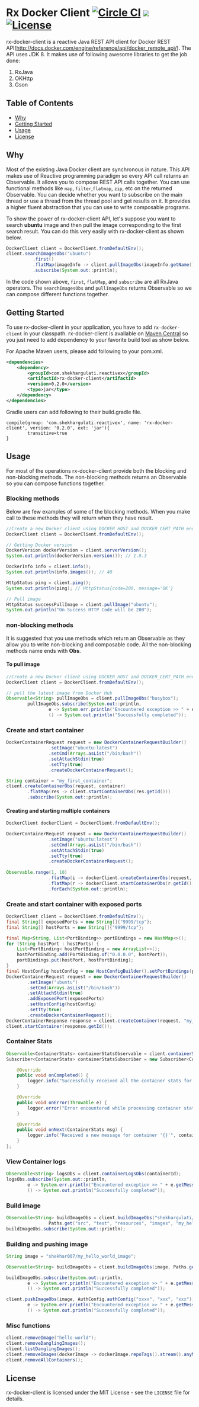 Rx Docker Client [![Circle CI](https://circleci.com/gh/shekhargulati/rx-docker-client.png?style=shield)](https://circleci.com/gh/shekhargulati/rx-docker-client) [![](https://img.shields.io/maven-central/v/com.shekhargulati.reactivex/rx-docker-client.svg)](http://search.maven.org/#search%7Cga%7C1%7Crx-docker-client) [![License](https://img.shields.io/:license-mit-blue.svg)](./LICENSE)
=========

rx-docker-client is a reactive Java REST API client for Docker REST API(http://docs.docker.com/engine/reference/api/docker_remote_api/). The API uses JDK 8. It makes use of following awesome libraries to get the job done:

1. RxJava
2. OKHttp
3. Gson

## Table of Contents
* [Why](#why)
* [Getting Started](#getting-started)
* [Usage](#usage)
* [License](#license)

Why
----

Most of the existing Java Docker client are synchronous in nature. This API makes use of Reactive programming paradigm so every API call returns an Observable. It allows you to compose REST API calls together. You can use functional methods like `map`, `filter`,`flatmap`, `zip`, etc on the returned Observable. You can decide whether you want to subscribe on the main thread or use a thread from the thread pool and get results on it. It provides a higher fluent abstraction that you can use to write composable programs.

To show the power of rx-docker-client API, let's suppose you want to search **ubuntu** image and then pull the image corresponding to the first search result. You can do this very easily with rx-docker-client as shown below.

```java
DockerClient client = DockerClient.fromDefaultEnv();
client.searchImagesObs("ubuntu")
          .first()
          .flatMap(imageInfo -> client.pullImageObs(imageInfo.getName()))
          .subscribe(System.out::println);
```

In the code shown above, `first`, `flatMap`, and `subscribe` are all RxJava operators. The `searchImagesObs` and `pullImageObs` returns Observable so we can compose different functions together.

Getting Started
--------

To use rx-docker-client in your application, you have to add `rx-docker-client` in your classpath. rx-docker-client is available on [Maven Central](http://search.maven.org/#search%7Cga%7C1%7Ca%3A%22rx-docker-client%22) so you just need to add dependency to your favorite build tool as show below.

For Apache Maven users, please add following to your pom.xml.

```xml
<dependencies>
    <dependency>
        <groupId>com.shekhargulati.reactivex</groupId>
        <artifactId>rx-docker-client</artifactId>
        <version>0.2.0</version>
        <type>jar</type>
    </dependency>
</dependencies>
```

Gradle users can add following to their build.gradle file.

```
compile(group: 'com.shekhargulati.reactivex', name: 'rx-docker-client', version: '0.2.0', ext: 'jar'){
        transitive=true
}
```

Usage
-----
For most of the operations rx-docker-client provide both the blocking and non-blocking methods. The non-blocking methods returns an Observable so you can compose functions together.

### Blocking methods

Below are few examples of some of the blocking methods. When you make call to these methods they will return when they have result.

```java
//Create a new Docker client using DOCKER_HOST and DOCKER_CERT_PATH environment variables
DockerClient client = DockerClient.fromDefaultEnv();

// Getting Docker version
DockerVersion dockerVersion = client.serverVersion();
System.out.println(dockerVersion.version()); // 1.8.3

DockerInfo info = client.info();
System.out.println(info.images()); // 40

HttpStatus ping = client.ping();
System.out.println(ping); // HttpStatus{code=200, message='OK'}

// Pull image
HttpStatus successPullImage = client.pullImage("ubuntu");
System.out.println("On Success HTTP Code will be 200");
```

### non-blocking methods

It is suggested that you use methods which return an Observable as they allow you to write non-blocking and composable code. All the non-blocking methods name ends with **Obs**.

#### To pull image

```java
//Create a new Docker client using DOCKER_HOST and DOCKER_CERT_PATH environment variables
DockerClient client = DockerClient.fromDefaultEnv();

// pull the latest image from Docker Hub
Observable<String> pullImageObs = client.pullImageObs("busybox");
        pullImageObs.subscribe(System.out::println,
                e -> System.err.println("Encountered exception >> " + e.getMessage()),
                () -> System.out.println("Successfully completed"));
```

### Create and start container

```java
DockerContainerRequest request = new DockerContainerRequestBuilder()
                .setImage("ubuntu:latest")
                .setCmd(Arrays.asList("/bin/bash"))
                .setAttachStdin(true)
                .setTty(true)
                .createDockerContainerRequest();

String container = "my_first_container";
client.createContainerObs(request, container)
        .flatMap(res -> client.startContainerObs(res.getId()))
        .subscribe(System.out::println);
```

#### Creating and starting multiple containers 


```java
DockerClient dockerClient = DockerClient.fromDefaultEnv();

DockerContainerRequest request = new DockerContainerRequestBuilder()
                .setImage("ubuntu:latest")
                .setCmd(Arrays.asList("/bin/bash"))
                .setAttachStdin(true)
                .setTty(true)
                .createDockerContainerRequest();
                
Observable.range(1, 10)
                .flatMap(i -> dockerClient.createContainerObs(request, "container-" + i))
                .flatMap(r -> dockerClient.startContainerObs(r.getId()), (containerResponse, status) -> String.format("%s >> %d", containerResponse.getId(), status.code()))
                .forEach(System.out::println);
```

### Create and start container with exposed ports

```java
DockerClient client = DockerClient.fromDefaultEnv();
final String[] exposedPorts = new String[]{"9999/tcp"};
final String[] hostPorts = new String[]{"9999/tcp"};

final Map<String, List<PortBinding>> portBindings = new HashMap<>();
for (String hostPort : hostPorts) {
    List<PortBinding> hostPortBinding = new ArrayList<>();
    hostPortBinding.add(PortBinding.of("0.0.0.0", hostPort));
    portBindings.put(hostPort, hostPortBinding);
}
final HostConfig hostConfig = new HostConfigBuilder().setPortBindings(portBindings).createHostConfig();
DockerContainerRequest request = new DockerContainerRequestBuilder()
        .setImage("ubuntu")
        .setCmd(Arrays.asList("/bin/bash"))
        .setAttachStdin(true)
        .addExposedPort(exposedPorts)
        .setHostConfig(hostConfig)
        .setTty(true)
        .createDockerContainerRequest();
DockerContainerResponse response = client.createContainer(request, "my_container");
client.startContainer(response.getId());
```

### Container Stats

```java
Observable<ContainerStats> containerStatsObservable = client.containerStatsObs(containerId);
Subscriber<ContainerStats> containerStatsSubscriber = new Subscriber<ContainerStats>() {

    @Override
    public void onCompleted() {
        logger.info("Successfully received all the container stats for container with id {}", containerId);
    }

    @Override
    public void onError(Throwable e) {
        logger.error("Error encountered while processing container stats for container with id {}", containerId);
    }

    @Override
    public void onNext(ContainerStats msg) {
        logger.info("Received a new message for container '{}'", containerId);
    }
};
```
### View Container logs

```java
Observable<String> logsObs = client.containerLogsObs(containerId);
logsObs.subscribe(System.out::println,
        e -> System.err.println("Encountered exception >> " + e.getMessage()),
        () -> System.out.println("Successfully completed"));
```

### Build image

```java
Observable<String> buildImageObs = client.buildImageObs("shekhargulati/my_hello_world_image",
                Paths.get("src", "test", "resources", "images", "my_hello_world_image.tar"));
buildImageObs.subscribe(System.out::println);
```

### Building and pushing image

```java
String image = "shekhar007/my_hello_world_image";

Observable<String> buildImageObs = client.buildImageObs(image, Paths.get("src", "test", "resources", "images", "my_hello_world_image.tar"));

buildImageObs.subscribe(System.out::println,
        e -> System.err.println("Encountered exception >> " + e.getMessage()),
        () -> System.out.println("Successfully completed"));

client.pushImageObs(image, AuthConfig.authConfig("xxxx", "xxx", "xxx")).subscribe(System.out::println,
        e -> System.err.println("Encountered exception >> " + e.getMessage()),
        () -> System.out.println("Successfully completed"));
```


### Misc functions

```java
client.removeImage("hello-world");
client.removeDanglingImages();
client.listDanglingImages();
client.removeImages(dockerImage -> dockerImage.repoTags().stream().anyMatch(repo -> repo.contains("test_rx_docker")));
client.removeAllContainers();
```

License
-------
rx-docker-client is licensed under the MIT License - see the `LICENSE` file for details.

